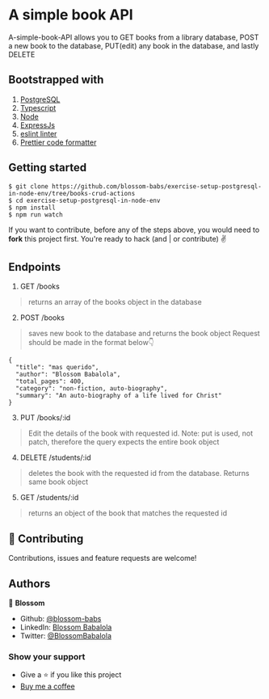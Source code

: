 # A simple book API

A-simple-book-API allows you to GET books from a library database, POST a new book to the database, PUT(edit) any book in the database, and lastly DELETE

## Bootstrapped with
1. [PostgreSQL](https://www.postgresql.org/)
2. [Typescript](https://www.typescriptlang.org/)
3. [Node](https://nodejs.org/en/)
4. [ExpressJs](https://expressjs.com/)
5. [eslint linter](https://eslint.org/)
6. [Prettier code formatter](https://prettier.io/)

## Getting started
```
$ git clone https://github.com/blossom-babs/exercise-setup-postgresql-in-node-env/tree/books-crud-actions
$ cd exercise-setup-postgresql-in-node-env
$ npm install
$ npm run watch
```
If you want to contribute, before any of the steps above, you would need to __fork__ this project first.
You're ready to hack (and | or contribute) ✌️

## Endpoints
1. GET /books
> returns an array of the books object in the database
2. POST /books
> saves new book to the database and returns the book object
> Request should be made in the format below👇
```
{
  "title": "mas querido",
  "author": "Blossom Babalola",
  "total_pages": 400,
  "category": "non-fiction, auto-biography",
  "summary": "An auto-biography of a life lived for Christ"
}
```
3. PUT /books/:id
> Edit the details of the book with requested id. Note: put is used, not patch, therefore the query expects the entire book object 
4. DELETE /students/:id
> deletes the book with the requested id from the database. Returns same book object
5. GET /students/:id
> returns an object of the book that matches the requested id


## 🤝 Contributing
Contributions, issues and feature requests are welcome!

## Authors
🌸 __Blossom__
- Github: [@blossom-babs](https://github.com/blossom-babs/)
- LinkedIn: [Blossom Babalola](https://www.linkedin.com/in/blossom-babalola/)
- Twitter: [@BlossomBabalola](https://twitter.com/BlossomBabalola)

### Show your support
- Give a ⭐ if you like this project
- [Buy me a coffee](https://www.buymeacoffee.com/blossombabs)